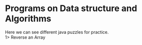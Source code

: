 # Programs on Data structure and Algorithms
Here we can see different java puzzles for practice. <br>
1> Reverse an Array
